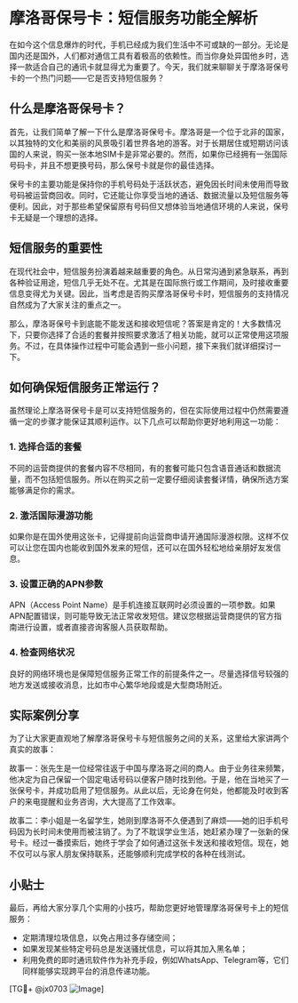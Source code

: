 # 摩洛哥保号卡：短信服务功能全解析

在如今这个信息爆炸的时代，手机已经成为我们生活中不可或缺的一部分。无论是国内还是国外，人们都对通信工具有着极高的依赖性。而当你身处异国他乡时，选择一款适合自己的通讯卡就显得尤为重要了。今天，我们就来聊聊关于摩洛哥保号卡的一个热门问题——它是否支持短信服务？

## 什么是摩洛哥保号卡？

首先，让我们简单了解一下什么是摩洛哥保号卡。摩洛哥是一个位于北非的国家，以其独特的文化和美丽的风景吸引着世界各地的游客。对于长期居住或短期访问该国的人来说，购买一张本地SIM卡是非常必要的。然而，如果你已经拥有一张国际号码卡，并且不想更换号码，那么保号卡就是你的最佳选择。

保号卡的主要功能是保持你的手机号码处于活跃状态，避免因长时间未使用而导致号码被运营商回收。同时，它还能让你享受当地的通话、数据流量以及短信服务等便利。因此，对于那些希望保留原有号码但又想体验当地通信环境的人来说，保号卡无疑是一个理想的选择。

## 短信服务的重要性

在现代社会中，短信服务扮演着越来越重要的角色。从日常沟通到紧急联系，再到各种验证用途，短信几乎无处不在。尤其是在国际旅行或工作期间，及时接收重要信息变得尤为关键。因此，当考虑是否购买摩洛哥保号卡时，短信服务的支持情况自然成为了大家关注的重点之一。

那么，摩洛哥保号卡到底能不能发送和接收短信呢？答案是肯定的！大多数情况下，只要你选择了合适的套餐并按照要求激活了相关功能，就可以正常使用这项服务。不过，在具体操作过程中可能会遇到一些小问题，接下来我们就详细探讨一下。

## 如何确保短信服务正常运行？

虽然理论上摩洛哥保号卡是可以支持短信服务的，但在实际使用过程中仍然需要遵循一定的步骤才能保证其顺利运作。以下几点可以帮助你更好地利用这一功能：

### 1. 选择合适的套餐
不同的运营商提供的套餐内容不尽相同，有的套餐可能只包含语音通话和数据流量，而不包括短信服务。所以在购买之前一定要仔细阅读套餐详情，确保所选方案能够满足你的需求。

### 2. 激活国际漫游功能
如果你是在国外使用这张卡，记得提前向运营商申请开通国际漫游权限。这样不仅可以让您在国内也能收到国外发来的短信，还可以在国外轻松地给亲朋好友发信息。

### 3. 设置正确的APN参数
APN（Access Point Name）是手机连接互联网时必须设置的一项参数。如果APN配置错误，则可能导致无法正常收发短信。建议您根据运营商提供的官方指南进行设置，或者直接咨询客服人员获取帮助。

### 4. 检查网络状况
良好的网络环境也是保障短信服务正常工作的前提条件之一。尽量选择信号较强的地方发送或接收消息，比如市中心繁华地段或是大型商场附近。

## 实际案例分享

为了让大家更直观地了解摩洛哥保号卡与短信服务之间的关系，这里给大家讲两个真实的故事：

故事一：张先生是一位经常往返于中国与摩洛哥之间的商人。由于业务往来频繁，他决定为自己保留一个固定电话号码以便客户随时找到他。于是，他在当地买了一张保号卡，并成功启用了短信服务。从此以后，无论身在何处，他都能及时收到客户的来电提醒和业务咨询，大大提高了工作效率。

故事二：李小姐是一名留学生，她刚到摩洛哥不久便遇到了麻烦——她的旧手机号码因为长时间未使用而被注销了。为了不耽误学业生活，她赶紧办理了一张新的保号卡。经过一番摸索后，她终于学会了如何通过这张卡发送和接收短信。现在，她不仅可以与家人朋友保持联系，还能够顺利完成学校的各种在线测试。

## 小贴士

最后，再给大家分享几个实用的小技巧，帮助您更好地管理摩洛哥保号卡上的短信服务：

- 定期清理垃圾信息，以免占用过多存储空间；
- 如果发现某些特定号码总是发送骚扰信息，可以将其加入黑名单；
- 利用免费的即时通讯软件作为补充手段，例如WhatsApp、Telegram等，它们同样能够实现跨平台的消息传递功能。

[TG💪+ @jx0703 ![Image](https://github.com/user-attachments/assets/dbca1d08-cadb-493c-b0ec-ad6f7a83f270)]
